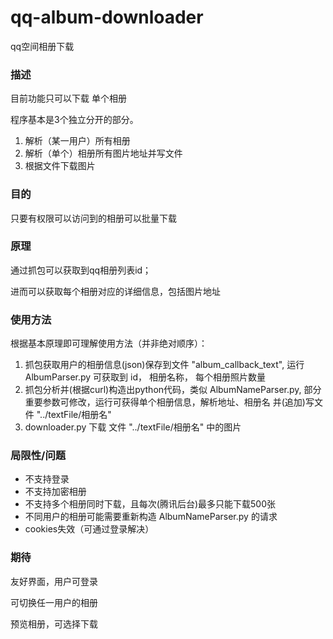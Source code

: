 # qq-album-downloader

qq空间相册下载

### 描述

目前功能只可以下载 单个相册

程序基本是3个独立分开的部分。
1) 解析（某一用户）所有相册
2) 解析（单个）相册所有图片地址并写文件
3) 根据文件下载图片

### 目的
只要有权限可以访问到的相册可以批量下载

### 原理
通过抓包可以获取到qq相册列表id；

进而可以获取每个相册对应的详细信息，包括图片地址

### 使用方法

根据基本原理即可理解使用方法（并非绝对顺序）：

1. 抓包获取用户的相册信息(json)保存到文件 "album_callback_text",
    运行 AlbumParser.py 可获取到 id， 相册名称， 每个相册照片数量
2. 抓包分析并(根据curl)构造出python代码，类似 AlbumNameParser.py,
    部分重要参数可修改，运行可获得单个相册信息，解析地址、相册名 并(追加)写文件 "../textFile/相册名"
3. downloader.py 下载 文件 "../textFile/相册名"  中的图片

### 局限性/问题
- 不支持登录
- 不支持加密相册
- 不支持多个相册同时下载，且每次(腾讯后台)最多只能下载500张
- 不同用户的相册可能需要重新构造 AlbumNameParser.py 的请求
- cookies失效（可通过登录解决）

### 期待

友好界面，用户可登录

可切换任一用户的相册

预览相册，可选择下载



